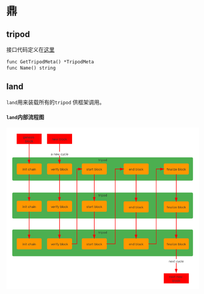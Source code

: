 # 鼎  

## tripod  
接口代码定义在[这里](https://github.com/Lawliet-Chan/yu/blob/master/tripod/tripod.go)  

```
func GetTripodMeta() *TripodMeta
func Name() string
```


## land  
`land`用来装载所有的`tripod` 供框架调用。
#### `land`内部流程图
![image](land内部流程图.png)

 